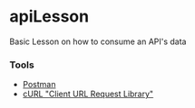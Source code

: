 # apiLesson
Basic Lesson on how to consume an API's data

### Tools
* <a href="https://www.getpostman.com/">Postman</a>
* <a href="http://php.net/manual/en/book.curl.php">cURL "Client URL Request Library"</a>
